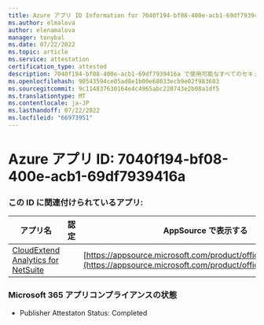 ```yaml
---
title: Azure アプリ ID Information for 7040f194-bf08-400e-acb1-69df7939416a
ms.author: elmalova
author: elenamalova
manager: tonybal
ms.date: 07/22/2022
ms.topic: article
ms.service: attestation
certification_type: attested
description: 7040f194-bf08-400e-acb1-69df7939416a で使用可能なすべてのセキュリティとコンプライアンス情報。
ms.openlocfilehash: 90543594ce05ad8e1b00e68033ecb9e02f983603
ms.sourcegitcommit: 9c114837630164e4c4965abc220743e2b08a1df5
ms.translationtype: MT
ms.contentlocale: ja-JP
ms.lasthandoff: 07/22/2022
ms.locfileid: "66973951"
---
```

# <a name="azure-app-id-7040f194-bf08-400e-acb1-69df7939416a"></a>Azure アプリ ID: 7040f194-bf08-400e-acb1-69df7939416a


### <a name="apps-associated-with-this-id"></a>この ID に関連付けられているアプリ:
| **アプリ名** | **認定** | **AppSource で表示する** |
|--------------|---------------|-----------------------|
| [CloudExtend Analytics for NetSuite](../forward/WA200002784.md) |  | [https://appsource.microsoft.com/product/office/WA200002784](https://appsource.microsoft.com/product/office/WA200002784) |

### <a name="microsoft-365-app-compliance-status"></a>Microsoft 365 アプリコンプライアンスの状態
- Publisher Attestaton Status: Completed
